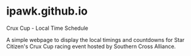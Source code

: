 # ipawk.github.io
Crux Cup - Local Time Schedule

A simple webpage to display the local timings and countdowns for Star Citizen's Crux Cup racing event hosted by Southern Cross Alliance.
